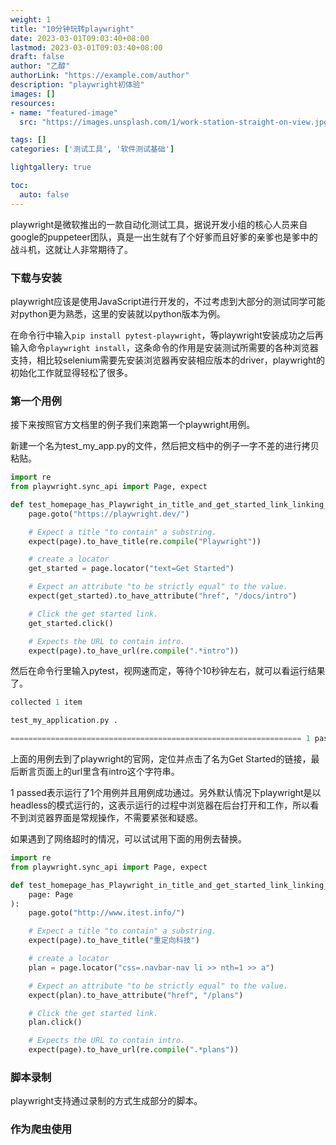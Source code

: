 ```yaml
---
weight: 1
title: "10分钟玩转playwright"
date: 2023-03-01T09:03:40+08:00
lastmod: 2023-03-01T09:03:40+08:00
draft: false
author: "乙醇"
authorLink: "https://example.com/author"
description: "playwright初体验"
images: []
resources:
- name: "featured-image"
  src: "https://images.unsplash.com/1/work-station-straight-on-view.jpg?w=300"

tags: []
categories: ['测试工具', '软件测试基础']

lightgallery: true

toc:
  auto: false
---
```


playwright是微软推出的一款自动化测试工具，据说开发小组的核心人员来自google的puppeteer团队，真是一出生就有了个好爹而且好爹的亲爹也是爹中的战斗机，这就让人非常期待了。

### 下载与安装

playwright应该是使用JavaScript进行开发的，不过考虑到大部分的测试同学可能对python更为熟悉，这里的安装就以python版本为例。

在命令行中输入`pip install pytest-playwright`，等playwright安装成功之后再输入命令`playwright install`，这条命令的作用是安装测试所需要的各种浏览器支持，相比较selenium需要先安装浏览器再安装相应版本的driver，playwright的初始化工作就显得轻松了很多。

### 第一个用例

接下来按照官方文档里的例子我们来跑第一个playwright用例。

新建一个名为test_my_app.py的文件，然后把文档中的例子一字不差的进行拷贝粘贴。

```python
import re
from playwright.sync_api import Page, expect

def test_homepage_has_Playwright_in_title_and_get_started_link_linking_to_the_intro_page(page: Page):
    page.goto("https://playwright.dev/")

    # Expect a title "to contain" a substring.
    expect(page).to_have_title(re.compile("Playwright"))

    # create a locator
    get_started = page.locator("text=Get Started")

    # Expect an attribute "to be strictly equal" to the value.
    expect(get_started).to_have_attribute("href", "/docs/intro")

    # Click the get started link.
    get_started.click()

    # Expects the URL to contain intro.
    expect(page).to_have_url(re.compile(".*intro"))
```

然后在命令行里输入pytest，视网速而定，等待个10秒钟左右，就可以看运行结果了。

```python
collected 1 item

test_my_application.py .                                                                                                                       [100%]

================================================================= 1 passed in 7.08s ==================================================================
```

上面的用例去到了playwright的官网，定位并点击了名为Get Started的链接，最后断言页面上的url里含有intro这个字符串。

1 passed表示运行了1个用例并且用例成功通过。另外默认情况下playwright是以headless的模式运行的，这表示运行的过程中浏览器在后台打开和工作，所以看不到浏览器界面是常规操作，不需要紧张和疑惑。

如果遇到了网络超时的情况，可以试试用下面的用例去替换。

```python
import re
from playwright.sync_api import Page, expect

def test_homepage_has_Playwright_in_title_and_get_started_link_linking_to_the_intro_page(
    page: Page
):
    page.goto("http://www.itest.info/")

    # Expect a title "to contain" a substring.
    expect(page).to_have_title("重定向科技")

    # create a locator
    plan = page.locator("css=.navbar-nav li >> nth=1 >> a")

    # Expect an attribute "to be strictly equal" to the value.
    expect(plan).to_have_attribute("href", "/plans")

    # Click the get started link.
    plan.click()

    # Expects the URL to contain intro.
    expect(page).to_have_url(re.compile(".*plans"))
```

### 脚本录制

playwright支持通过录制的方式生成部分的脚本。

### 作为爬虫使用